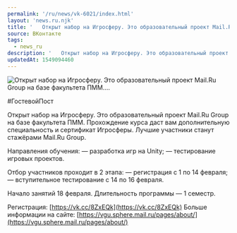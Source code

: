 ```yaml
---
permalink: '/ru/news/vk-6021/index.html'
layout: 'news.ru.njk'
title: '   Открыт набор на Игросферу. Это образовательный проект Mail.Ru Group на базе факультета ПММ.…'
source: ВКонтакте
tags:
  - news_ru
description: '   Открыт набор на Игросферу. Это образовательный проект Mail.Ru Group на базе факультета ПММ.…'
updatedAt: 1549094460
---
```

![   Открыт набор на Игросферу. Это образовательный проект Mail.Ru Group на базе факультета ПММ.…](https://sun9-31.userapi.com/impf/c845124/v845124660/19595f/hH3-TIa6lp8.jpg?size=960x720&quality=96&proxy=1&sign=ec755dbf1a58931485fb6678790cf711&c_uniq_tag=XIXTe_JBCo0E8bFXVYWtsu6RC0KlWRHFwazF07sJMic&type=album)

#ГостевойПост

Открыт набор на Игросферу. Это образовательный проект Mail.Ru Group на базе факультета ПММ. Прохождение курса даст вам дополнительную специальность и сертификат Игросферы. Лучшие участники станут стажёрами Mail.Ru Group.

Направления обучения:
— разработка игр на Unity;
— тестирование игровых проектов.

Отбор участников проходит в 2 этапа:
— регистрация с 1 по 14 февраля;
— вступительное тестирование с 14 по 16 февраля.

Начало занятий 18 февраля. Длительность программы — 1 семестр.

Регистрация: [https://vk.cc/8ZxEQk](https://vk.cc/8ZxEQk)
Больше информации на сайте: [https://vgu.sphere.mail.ru/pages/about/](https://vgu.sphere.mail.ru/pages/about/)
